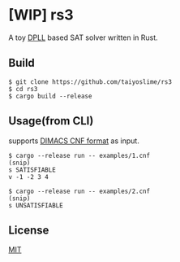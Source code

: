 # [WIP] rs3
A toy [DPLL](https://en.wikipedia.org/wiki/DPLL_algorithm) based SAT solver written in Rust. 
## Build
```
$ git clone https://github.com/taiyoslime/rs3
$ cd rs3
$ cargo build --release
```

## Usage(from CLI)
supports [DIMACS CNF format](http://www.domagoj-babic.com/uploads/ResearchProjects/Spear/dimacs-cnf.pdf) as input.
```
$ cargo --release run -- examples/1.cnf
(snip)
s SATISFIABLE
v -1 -2 3 4

$ cargo --release run -- examples/2.cnf
(snip)
s UNSATISFIABLE

```

## License
[MIT](LICENSE)
